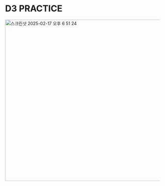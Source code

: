 # D3 PRACTICE

<img width="525" alt="스크린샷 2025-02-17 오후 6 51 24" src="https://github.com/user-attachments/assets/855f60fa-323b-438b-b2af-6fc730cd6eba" />
